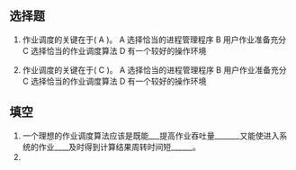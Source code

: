 ## 选择题

1. 作业调度的关键在于( A )。
A  选择恰当的进程管理程序    B  用户作业准备充分
C  选择恰当的作业调度算法    D  有一个较好的操作环境

1. 作业调度的关键在于(  C  )。
    A  选择恰当的进程管理程序             B  用户作业准备充分
    C  选择恰当的作业调度算法             D  有一个较好的操作环境


## 填空

1. 一个理想的作业调度算法应该是既能___提高作业吞吐量_______又能使进入系统的作业____及时得到计算结果周转时间短______。
2. 
